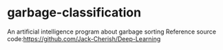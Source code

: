 # garbage-classification
An artificial intelligence program about garbage sorting
Reference source code:https://github.com/Jack-Cherish/Deep-Learning
